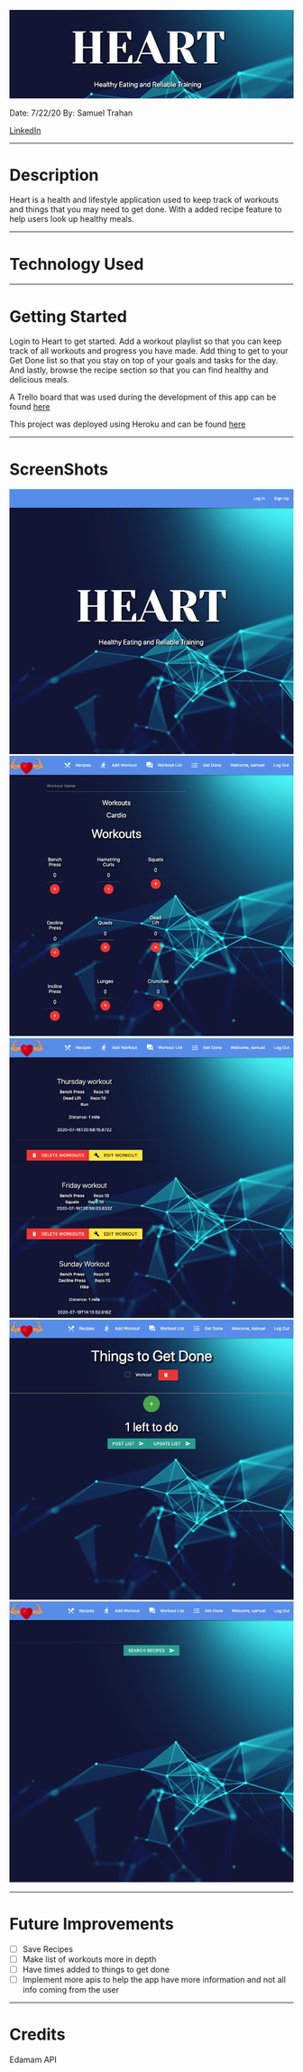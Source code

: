 ![](build/../public/Heart-page.png)

Date: 7/22/20
By: Samuel Trahan

[LinkedIn](https://www.linkedin.com/in/samueltrahan/)

---
# Description

Heart is a health and lifestyle application used to keep track of workouts and things that you may need to get done.  With a added recipe feature to help users look up healthy meals.

---
# Technology Used



---
# Getting Started

Login to Heart to get started.  Add a workout playlist so that you can keep track of all workouts and progress you have made. Add thing to get to your Get Done list so that you stay on top of your goals and tasks for the day. And lastly, browse the recipe section so that you can find healthy and delicious meals.

A Trello board that was used during the development of this app can be found [here](https://trello.com/b/QTAU6jJh/heart)

This project was deployed using Heroku and can be found [here](https://createheart.herokuapp.com/)

---
# ScreenShots

![](public/titlepage.png)
![](public/add-workout.png)
![](public/workout-list.png)
![](public/get-done-list.png)
![](public/search-recipes.png)

---
# Future Improvements 

- [ ] Save Recipes 
- [ ] Make list of workouts more in depth
- [ ] Have times added to things to get done
- [ ] Implement more apis to help the app have more information and not all info coming from the user
  
---
# Credits

 Edamam API
